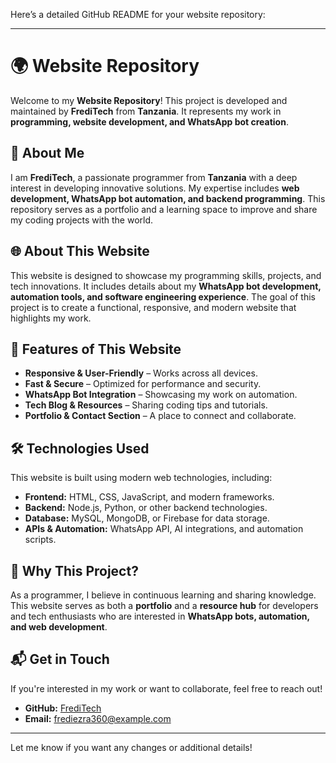Here’s a detailed GitHub README for your website repository:  

---

# 🌍 Website Repository  

Welcome to my **Website Repository**! This project is developed and maintained by **FrediTech** from **Tanzania**. It represents my work in **programming, website development, and WhatsApp bot creation**.  

## 📌 About Me  
I am **FrediTech**, a passionate programmer from **Tanzania** with a deep interest in developing innovative solutions. My expertise includes **web development, WhatsApp bot automation, and backend programming**. This repository serves as a portfolio and a learning space to improve and share my coding projects with the world.  

## 🌐 About This Website  
This website is designed to showcase my programming skills, projects, and tech innovations. It includes details about my **WhatsApp bot development, automation tools, and software engineering experience**. The goal of this project is to create a functional, responsive, and modern website that highlights my work.  

## 🚀 Features of This Website  
- **Responsive & User-Friendly** – Works across all devices.  
- **Fast & Secure** – Optimized for performance and security.  
- **WhatsApp Bot Integration** – Showcasing my work on automation.  
- **Tech Blog & Resources** – Sharing coding tips and tutorials.  
- **Portfolio & Contact Section** – A place to connect and collaborate.  

## 🛠️ Technologies Used  
This website is built using modern web technologies, including:  
- **Frontend:** HTML, CSS, JavaScript, and modern frameworks.  
- **Backend:** Node.js, Python, or other backend technologies.  
- **Database:** MySQL, MongoDB, or Firebase for data storage.  
- **APIs & Automation:** WhatsApp API, AI integrations, and automation scripts.  

## 📢 Why This Project?  
As a programmer, I believe in continuous learning and sharing knowledge. This website serves as both a **portfolio** and a **resource hub** for developers and tech enthusiasts who are interested in **WhatsApp bots, automation, and web development**.  

## 📬 Get in Touch  
If you're interested in my work or want to collaborate, feel free to reach out!  
- **GitHub:** [FrediTech](https://github.com/Fred1e)  
- **Email:** frediezra360@example.com  

---

Let me know if you want any changes or additional details!
